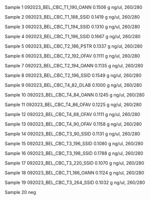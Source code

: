 Sample 1
	092023_BEL_CBC_T1_190_OANN
	 0.1506 g
	 ng/ul, 
	 260/280
	 
Sample 2
	092023_BEL_CBC_T1_188_SSID
	 0.1419 g
	 ng/ul, 
	 260/280

Sample 3
	092023_BEL_CBC_T1_194_SSID
	 0.1310 g
	 ng/ul, 
	 260/280
	 
Sample 4
	092023_BEL_CBC_T1_196_SSID
	 0.1667 g
	 ng/ul, 
	 260/280
	 
Sample 5
	092023_BEL_CBC_T2_186_PSTR
	 0.1337 g
	 ng/ul, 
	 260/280
	 
Sample 6
	092023_BEL_CBC_T2_192_OFAV
	 0.1111 g
	 ng/ul, 
	 260/280
	 
Sample 7
	092023_BEL_CBC_T2_194_OANN
	 0.1135 g
	 ng/ul, 
	 260/280
	 
Sample 8
	092023_BEL_CBC_T2_196_SSID
	 0.1549 g
	 ng/ul, 
	 260/280
	 
Sample 9
	092023_BEL_CBC_T4_82_DLAB
	 0.1000 g
	 ng/ul, 
	 260/280
	 
Sample 10
	092023_BEL_CBC_T4_84_OANN
	 0.1245 g
	 ng/ul, 
	 260/280

Sample 11
	092023_BEL_CBC_T4_86_OFAV
	 0.1225 g
	 ng/ul, 
	 260/280

Sample 12
	092023_BEL_CBC_T4_88_OFAV
	 0.1111 g
	 ng/ul, 
	 260/280

Sample 13
	092023_BEL_CBC_T4_90_OFAV
	 0.1158 g
	 ng/ul, 
	 260/280

Sample 14
	092023_BEL_CBC_T3_90_SSID
	 0.1131 g
	 ng/ul, 
	 260/280

Sample 15
	092023_BEL_CBC_T3_196_SSID
	 0.1080 g
	 ng/ul, 
	 260/280

Sample 16
	092023_BEL_CBC_T3_198_SSID
	 0.1788 g
	 ng/ul, 
	 260/280

Sample 17
	092023_BEL_CBC_T3_220_SSID
	 0.1070 g
	 ng/ul, 
	 260/280
	 
Sample 18
	092023_BEL_CBC_T1_186_OANN
	 0.1124 g
	 ng/ul, 
	 260/280

Sample 19
	092023_BEL_CBC_T3_264_SSID
	 0.1032 g
	 ng/ul, 
	 260/280

Sample 20
	neg
